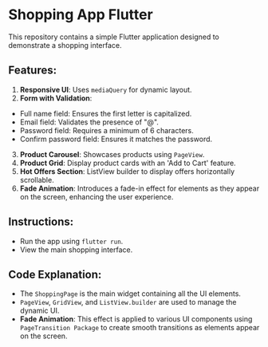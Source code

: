 # Shopping App Flutter

This repository contains a simple Flutter application designed to demonstrate a shopping interface.

## Features:
1. **Responsive UI**: Uses `mediaQuery` for dynamic layout.
2. **Form with Validation**:
  - Full name field: Ensures the first letter is capitalized.
  - Email field: Validates the presence of "@".
  - Password field: Requires a minimum of 6 characters.
  - Confirm password field: Ensures it matches the password.
3. **Product Carousel**: Showcases products using `PageView`.
4. **Product Grid**: Display product cards with an 'Add to Cart' feature.
5. **Hot Offers Section**: ListView builder to display offers horizontally scrollable.
6. **Fade Animation**: Introduces a fade-in effect for elements as they appear on the screen, enhancing the user experience.

## Instructions:
- Run the app using `flutter run`.
- View the main shopping interface.

## Code Explanation:
- The `ShoppingPage` is the main widget containing all the UI elements.
- `PageView`, `GridView`, and `ListView.builder` are used to manage the dynamic UI.
- **Fade Animation**: This effect is applied to various UI components using `PageTransition Package` to create smooth transitions as elements appear on the screen.
